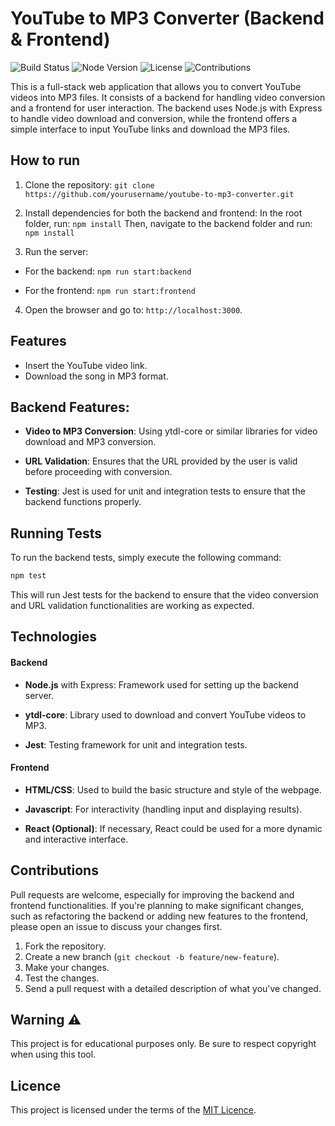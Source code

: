 # YouTube to MP3 Converter (Backend & Frontend)
![Build Status](https://img.shields.io/badge/build-passing-brightgreen)
![Node Version](https://img.shields.io/badge/node-%3E%3D%2014.0.0-blue)
![License](https://img.shields.io/badge/license-MIT-blue)
![Contributions](https://img.shields.io/badge/contributions-welcome-brightgreen)

This is a full-stack web application that allows you to convert YouTube videos into MP3 files. It consists of a backend for handling video conversion and a frontend for user interaction. The backend uses Node.js with Express to handle video download and conversion, while the frontend offers a simple interface to input YouTube links and download the MP3 files.

## How to run
1. Clone the repository:
`git clone https://github.com/yourusername/youtube-to-mp3-converter.git`

2. Install dependencies for both the backend and frontend:
In the root folder, run:
`npm install`
Then, navigate to the backend folder and run:
`npm install`

3. Run the server:
- For the backend:
`npm run start:backend`

- For the frontend:
`npm run start:frontend`

4. Open the browser and go to: `http://localhost:3000`.

## Features
- Insert the YouTube video link.
- Download the song in MP3 format.

## Backend Features:

- **Video to MP3 Conversion**: Using ytdl-core or similar libraries for video download and MP3 conversion.
  
- **URL Validation**: Ensures that the URL provided by the user is valid before proceeding with conversion.

- **Testing**: Jest is used for unit and integration tests to ensure that the backend functions properly.

## Running Tests
To run the backend tests, simply execute the following command:

```bash
npm test
```

This will run Jest tests for the backend to ensure that the video conversion and URL validation functionalities are working as expected.

## Technologies

#### Backend

- **Node.js** with Express: Framework used for setting up the backend server.
  
- **ytdl-core**: Library used to download and convert YouTube videos to MP3.

- **Jest**: Testing framework for unit and integration tests.

#### Frontend

- **HTML/CSS**: Used to build the basic structure and style of the webpage.
  
- **Javascript**: For interactivity (handling input and displaying results).
  
- **React (Optional)**: If necessary, React could be used for a more dynamic and interactive interface.

## Contributions

Pull requests are welcome, especially for improving the backend and frontend functionalities. If you're planning to make significant changes, such as refactoring the backend or adding new features to the frontend, please open an issue to discuss your changes first.

1. Fork the repository.
2. Create a new branch (`git checkout -b feature/new-feature`).
3. Make your changes.
4. Test the changes.
5. Send a pull request with a detailed description of what you've changed.

## Warning ⚠️
This project is for educational purposes only. Be sure to respect copyright when using this tool.

## Licence

This project is licensed under the terms of the [MIT Licence](LICENSE).